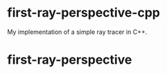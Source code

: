 # first-ray-perspective-cpp

My implementation of a simple ray tracer in C++.
# first-ray-perspective

